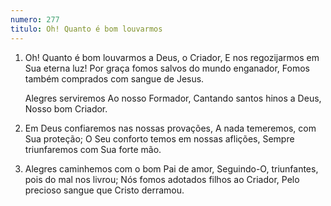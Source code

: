 ```yaml
---
numero: 277
titulo: Oh! Quanto é bom louvarmos
---
```

1. Oh! Quanto é bom louvarmos a Deus, o Criador,
   E nos regozijarmos em Sua eterna luz!
   Por graça fomos salvos do mundo enganador,
   Fomos também comprados com sangue de Jesus.

   Alegres serviremos
   Ao nosso Formador,
   Cantando santos hinos a Deus,
   Nosso bom Criador.

2. Em Deus confiaremos nas nossas provações,
   A nada temeremos, com Sua proteção;
   O Seu conforto temos em nossas aflições,
   Sempre triunfaremos com Sua forte mão.

3. Alegres caminhemos com o bom Pai de amor,
   Seguindo-O, triunfantes, pois do mal nos livrou;
   Nós fomos adotados filhos ao Criador,
   Pelo precioso sangue que Cristo derramou.
